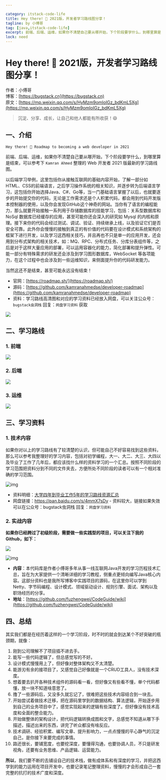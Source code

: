 ```yaml
---

category: itstack-code-life
title: Hey there! 👋 2021版，开发者学习路线图分享！
tagline: by 小傅哥
tag: [java,itstack-code-life]
excerpt: 前端、后端、运维，如果你不清楚自己要从哪开始，下个阶段要学什么，到哪里算是结束，可以参考下 Kamran Ahmed 整理的 Web 开发者 2021 版最新的学习路线图。
lock: need
---
```


# Hey there! 👋 2021版，开发者学习路线图分享！

作者：小傅哥
<br/>博客：[https://bugstack.cn](https://bugstack.cn)
<br/>原文：[https://mp.weixin.qq.com/s/HyMzm9omIoIGz_bdKmL5Xg](https://mp.weixin.qq.com/s/HyMzm9omIoIGz_bdKmL5Xg)

> 沉淀、分享、成长，让自己和他人都能有所收获！😄

## 一、介绍

`Hey there! 👋 Roadmap to becoming a web developer in 2021`

前端、后端、运维，如果你不清楚自己要从哪开始，下个阶段要学什么，到哪里算是结束，可以参考下 `Kamran Ahmed` 整理的 Web 开发者 2021 版最新的学习路线图。

以后端学习举例，这里包括你从接触互联网的基础内容开始，了解一部分如HTML、CSS的前端语言，之后学习操作系统的相关知识，并逐步转为后端语言学习，这包括你开始选择Java、C#、Go等，当一门基础语言掌握了以后，也就要逐步的开始提交你的代码，无论是工作需求还是个人积累代码，都会用到代码开发版本控制器的使用，以及你会发现GitHub这个神奇的网站。当你有了语言的编程能力，那么就要开始接触一系列用于存储数据库的技能学习，包括：关系型数据库和 NoSql 数据库已经缓存的应用，甚至可能你还会深入的研究如 Mysql 的内核和原理。接下来你的代码会经过测试、调试、验证、持续继承上线，以及验证它们是否安全可靠。此外你会慢慢的接触到真正的有价值的代码要在设计模式和系统架构的框架下进行开发，以及学习这西相关技巧，并且再也不只是单一的应用开发，还会用到分布式架构的相关技术，如：MQ、RPC、分布式任务、分库分表组件等，之后是对于这样大量应用的部署，可以运用容器化的能力，简化部署和提升弹性。可能一部分有特殊需求的研发还会涉及到学习图形数据库，WebSocket 等各项能力，在这个过程中也会涉及到一些运维知识，来侧面提升你的代码研发能力。

当然这还不是结束，甚至可能永远没有结束！

- 官网：[https://roadmap.sh/](https://roadmap.sh/)
- 源码：[https://github.com/kamranahmedse/developer-roadmap](https://github.com/kamranahmedse/developer-roadmap)
- 资料：学习路线高清图和对应的学习资料已经放入网盘，可以关注公众号：`bugstack虫洞栈` 回复：`网盘学习资料` 获取

![](https://bugstack.cn/assets/images/story/story-10-00.png)

## 二、学习路线

### 1. 前端

![](https://bugstack.cn/assets/images/story/story-10-01.png)

### 2. 后端

![](https://bugstack.cn/assets/images/story/story-10-02.png)

### 3. 运维

![](https://bugstack.cn/assets/images/story/story-10-03.png)

## 三、学习资料

### 1. 技术内容

如果你对以上的学习路线有了较清楚的认识，但可能自己不好容易找到这些资料，那么可以参考我整理好的学习内容，包括对初学编程，大一、大二、大三、大四以及毕业了工作了几年后，都应该找什么样的资料学习的一个汇总。按照不同阶段的学习范围把资料分到不同的文件夹去，方便所处不同阶段的读者可以有一个相对准确的学习范围。

![img](https://bugstack.cn/assets/images/story/story-4-5.png)

- 资料明细：[大学四年到毕业工作5年的学习路线资源汇总](https://bugstack.cn/md/about/me/2020-03-31-%E5%A4%A7%E5%AD%A6%E5%9B%9B%E5%B9%B4%E5%88%B0%E6%AF%95%E4%B8%9A%E5%B7%A5%E4%BD%9C5%E5%B9%B4%E7%9A%84%E5%AD%A6%E4%B9%A0%E8%B7%AF%E7%BA%BF%E8%B5%84%E6%BA%90%E6%B1%87%E6%80%BB.html)
- 网盘链接：https://pan.baidu.com/s/4mmX7sDy - 资料较大，链接如果失效可以在公众号：bugstack虫洞栈 回复：`网盘学习资料`

### 2. 实战内容

**如果你已经跨过了初级阶段，需要做一些实践型的项目，可以关注下我的Github，如下：**

![](https://bugstack.cn/assets/images/story/story-7-05.png)

![img](https://bugstack.cn/assets/images/story/story-4-6.png)

- **内容**：本代码库是作者小傅哥多年从事一线互联网Java开发的学习历程技术汇总，旨在为大家提供一个清晰详细的学习教程，侧重点更倾向编写Java核心内容。这部分资料也是我所写博客中实践项目的源码，在这里你可以学到Netty、字节码编程、设计模式、领域驱动设计、规则引擎、面试、架构以及职场经历的分享。
- **地址**：[https://github.com/fuzhengwei/CodeGuide/wiki](https://github.com/fuzhengwei/CodeGuide/wiki)

## 四、总结

其实我们都是在经历着这样的一个学习阶段，时不时的就会到达某个不好突破的瓶颈期，就像：
1. 刚到公司理解不了项目插不进去手。
2. 能写一些代码逻辑了，但总感觉写的不好。
3. 设计模式慢慢用上了，但好像对整体架构又不太清楚。
4. 能游刃有余的接项目了，又感觉自己好像就是一个CRUD工具人，没有技术深度。
5. 想着要去扒开各种技术组件的源码看一看，但好像又有些看不懂，单个代码都懂，放一块不知道啥意思了。
6. 撸了一些源码后，又没多久就忘记了，很难把这些技术内容结合到一块去。
7. 开始尝试着做技术迁移，把在源码里学到的数据结构、算法逻辑，开始逐步用到自己的业务项目中了，感觉实现起来的逻辑有些深度了。但好像没有技术高度和全面的整合能力。
8. 开始做整体的架构设计，把代码逻辑转换成图和文字，总感觉不知道从哪下手描述，描述出来的东西，讲完了听众都没有啥反应。
9. 技术调研、经验积累、编写文章、提升影响力，一点点慢慢的平心静气的沉淀自己，是你接下来要完成的事情。
10. 路还很长，要铺宽度，也要挖深度，要懂得沟通，也要协调人员，不只是研发视角，还要有业务思维、产品逻辑、运营能力。

**所以**，我们要不断的去铺设自己的技术栈，做有成体系和有深度的学习，并把这西学到的能力运用在项目开发中，也要记录笔记整理资料，慢慢的才会形成自己一套完整的抗打的技术广度和深度。
